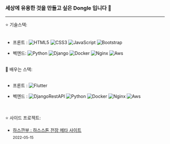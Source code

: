 ### 세상에 유용한 것을 만들고 싶은 Dongle 입니다 👋
<hr>

:star: 기술스택:
<br><br>
* 프론트 :
![HTML5](https://img.shields.io/badge/-HTML5-F05032?style=for-the-badge&logo=html5&logoColor=ffffff)
![CSS3](https://img.shields.io/badge/-CSS3-007ACC?style=for-the-badge&logo=css3&logoColor=white)
![JavaScript](https://img.shields.io/badge/javascript-%23323330.svg?style=for-the-badge&logo=javascript&logoColor=%23F7DF1E)
![Bootstrap](https://img.shields.io/badge/-Bootstrap-A566FF?style=for-the-badge&logo=Bootstrap&logoColor=white)
 
* 벡엔드:
![Python](https://img.shields.io/badge/Python-%2300ADD8.svg?style=for-the-badge&logo=Python&logoColor=white)
![Django](https://img.shields.io/badge/Django-22741C?style=for-the-badge&logo=Django&logoColor=green)
![Docker](https://img.shields.io/badge/Docker-6799FF?style=for-the-badge&logo=Docker&logoColor=blue)
![Nginx](https://img.shields.io/badge/Nginx-22741C?style=for-the-badge&logo=Nginx&logoColor=green)
![Aws](https://img.shields.io/badge/AWS-FAECC5?style=for-the-badge&logo=AmazonAWS&logoColor=orange)
<br><br>


:page_with_curl: 배우는 스택:
<br><br>
* 프론트 :
![Flutter](https://img.shields.io/badge/-Flutter-B2CCFF?style=for-the-badge&logo=Flutter&logoColor=black)

* 벡엔드 :
![DjangoRestAPI](https://img.shields.io/badge/DjangoRestAPI-EAEAEA?style=for-the-badge&logo=Django&logoColor=red)
![Python](https://img.shields.io/badge/Python-%2300ADD8.svg?style=for-the-badge&logo=Python&logoColor=white)
![Docker](https://img.shields.io/badge/Docker-6799FF?style=for-the-badge&logo=Docker&logoColor=blue)
![Nginx](https://img.shields.io/badge/Nginx-22741C?style=for-the-badge&logo=Nginx&logoColor=green)
![Aws](https://img.shields.io/badge/AWS-FAECC5?style=for-the-badge&logo=AmazonAWS&logoColor=orange)


<br><br>
:star: 사이드 프로젝트:
* [하스깐부 : 하스스톤 전장 메타 사이트](https://github.com/asena1006/hsb) <br/> <sub>2022-05-15</sub>

